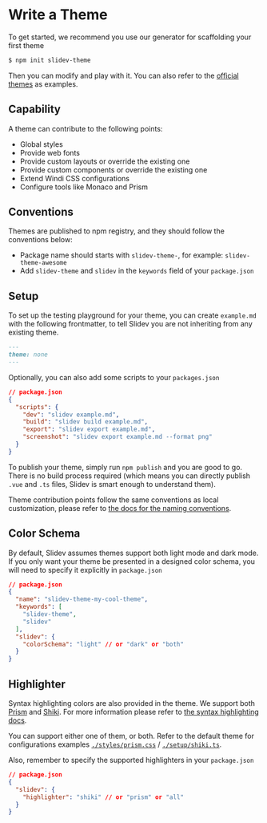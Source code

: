 # Write a Theme

To get started, we recommend you use our generator for scaffolding your first theme

```bash
$ npm init slidev-theme
```

Then you can modify and play with it. You can also refer to the [official themes](/themes/gallery) as examples.

## Capability

A theme can contribute to the following points:

- Global styles
- Provide web fonts
- Provide custom layouts or override the existing one
- Provide custom components or override the existing one
- Extend Windi CSS configurations
- Configure tools like Monaco and Prism

## Conventions

Themes are published to npm registry, and they should follow the conventions below:

- Package name should starts with `slidev-theme-`, for example: `slidev-theme-awesome`
- Add `slidev-theme` and `slidev` in the `keywords` field of your `package.json`

## Setup

To set up the testing playground for your theme, you can create `example.md` with the following frontmatter, to tell Slidev you are not inheriting from any existing theme.

```md
---
theme: none
---
```

Optionally, you can also add some scripts to your `packages.json`

```json
// package.json
{
  "scripts": {
    "dev": "slidev example.md",
    "build": "slidev build example.md",
    "export": "slidev export example.md",
    "screenshot": "slidev export example.md --format png"
  }
}
```

To publish your theme, simply run `npm publish` and you are good to go. There is no build process required (which means you can directly publish `.vue` and `.ts` files, Slidev is smart enough to understand them).

Theme contribution points follow the same conventions as local customization, please refer to [the docs for the naming conventions](/custom/). 

## Color Schema

By default, Slidev assumes themes support both light mode and dark mode. If you only want your theme be presented in a designed color schema, you will need to specify it explicitly in `package.json`

```json
// package.json
{
  "name": "slidev-theme-my-cool-theme",
  "keywords": [
    "slidev-theme",
    "slidev"
  ],
  "slidev": {
    "colorSchema": "light" // or "dark" or "both"
  }
}
```

## Highlighter

Syntax highlighting colors are also provided in the theme. We support both [Prism](https://prismjs.com/) and [Shiki](https://github.com/shikijs/shiki). For more information please refer to [the syntax highlighting docs](/custom/highlighters).

You can support either one of them, or both. Refer to the default theme for configurations examples [`./styles/prism.css`](https://github.com/slidevjs/slidev/blob/main/packages/theme-default/styles/prism.css) / [`./setup/shiki.ts`](https://github.com/slidevjs/slidev/blob/main/packages/theme-default/setup/shiki.ts).

Also, remember to specify the supported highlighters in your `package.json`

```json
// package.json
{
  "slidev": {
    "highlighter": "shiki" // or "prism" or "all"
  }
}
```
